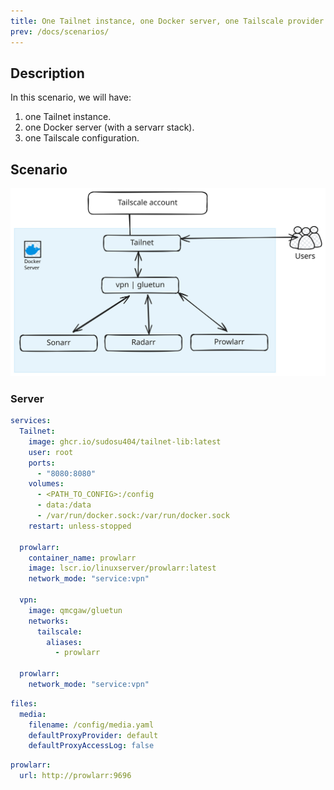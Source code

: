 ```yaml
---
title: One Tailnet instance, one Docker server, one Tailscale provider and a Servarr stack using network_mode service:vpn
prev: /docs/scenarios/
---
```

## Description

In this scenario, we will have:

1. one Tailnet instance.
2. one Docker server (with a servarr stack).
3. one Tailscale configuration.

## Scenario

![Tailnet with servarr](1i-1docker-1tailscale-1servarr.svg)

### Server

```yaml  {filename="docker-compose.yaml"}
services:
  Tailnet:
    image: ghcr.io/sudosu404/tailnet-lib:latest
    user: root
    ports:
      - "8080:8080"
    volumes:
      - <PATH_TO_CONFIG>:/config
      - data:/data
      - /var/run/docker.sock:/var/run/docker.sock
    restart: unless-stopped

  prowlarr:
    container_name: prowlarr
    image: lscr.io/linuxserver/prowlarr:latest
    network_mode: "service:vpn"

  vpn:
    image: qmcgaw/gluetun
    networks:
      tailscale:
        aliases:
          - prowlarr

  prowlarr:
    network_mode: "service:vpn"
```

```yaml  {filename="/config/tailnet.yaml"}
files:
  media:
    filename: /config/media.yaml
    defaultProxyProvider: default
    defaultProxyAccessLog: false
```

```yaml  {filename="/config/media.yaml"}
prowlarr:
  url: http://prowlarr:9696
```